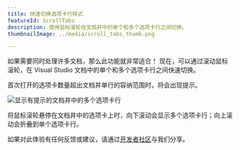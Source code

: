 ```yaml
---
title: 快速切换选项卡行样式
featureId: ScrollTabs
description: 使用鼠标滚轮在文档井中的单个和多个选项卡行之间切换。
thumbnailImage: ../media/scroll_tabs_thumb.png

---
```


如果需要同时处理许多文档，那么此功能就非常适合！ 现在，可以通过滚动鼠标滚轮，在 Visual Studio 文档中的单个和多个选项卡行之间快速切换。

首次打开的选项卡数量超出文档井单行的容纳范围时，将会出现提示。

![显示有提示的文档井中的多个选项卡行](../media/scroll_tabs.png "显示有提示的文档井中的多个选项卡行")

将鼠标滚轮悬停在文档井中的选项卡上时，向下滚动会显示多个选项卡行；向上滚动会折叠到单个选项卡行。 

如果对此体验有任何反馈或建议，请通过[开发者社区](https://developercommunity.visualstudio.com/t/scrollable-open-file-tabs-with-mouse-wheel/353560)与我们分享。
